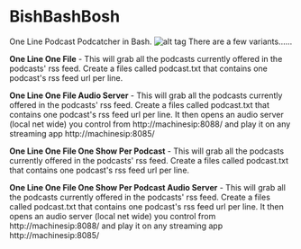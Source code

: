 # BishBashBosh
One Line Podcast Podcatcher in Bash. 
![alt tag](https://raw.githubusercontent.com/username/projectname/branch/path/to/img.png)
There are a few variants......

**One Line One File** - This will grab all the podcasts currently offered in the podcasts' rss feed. Create a files called podcast.txt that contains one podcast's rss feed url per line. 

**One Line One File Audio Server** - This will grab all the podcasts currently offered in the podcasts' rss feed. Create a files called podcast.txt that contains one podcast's rss feed url per line.  It then opens an audio server (local net wide) you control from http://machinesip:8088/ and play it on any streaming app http://machinesip:8085/

**One Line One File One Show Per Podcast** - This will grab all the podcasts currently offered in the podcasts' rss feed. Create a files called podcast.txt that contains one podcast's rss feed url per line. 

**One Line One File One Show Per Podcast Audio Server** - This will grab all the podcasts currently offered in the podcasts' rss feed. Create a files called podcast.txt that contains one podcast's rss feed url per line. It then opens an audio server (local net wide) you control from http://machinesip:8088/ and play it on any streaming app http://machinesip:8085/

